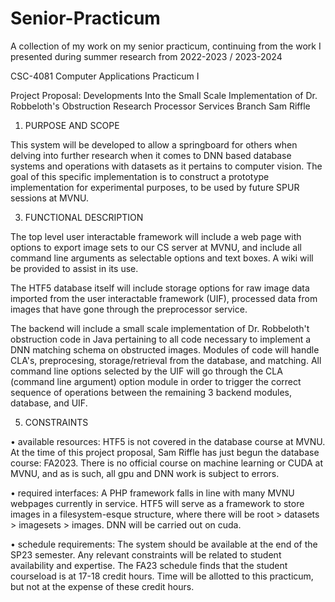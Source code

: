 # Senior-Practicum
A collection of my work on my senior practicum, continuing from the work I presented during summer research from 2022-2023 / 2023-2024

CSC-4081 Computer Applications Practicum I

Project Proposal: Developments Into the Small Scale Implementation of Dr. Robbeloth's Obstruction Research Processor Services Branch
Sam Riffle

1. PURPOSE AND SCOPE 

This system will be developed to allow a springboard for others when delving into further research when it comes to DNN based database systems and operations with datasets as it pertains to computer vision. The goal of this specific implementation is to construct a prototype implementation for experimental purposes, to be used by future SPUR sessions at MVNU.

3. FUNCTIONAL DESCRIPTION 

<p>The top level user interactable framework will include a web page with options to export image sets to our CS server at MVNU, and include all command line arguments as selectable options and text boxes. A wiki will be provided to assist in its use.</p>
<p>The HTF5 database itself will include storage options for raw image data imported from the user interactable framework (UIF), processed data from images that have gone through the preprocessor service.</p>
<p>The backend will include a small scale implementation of Dr. Robbeloth't obstruction code in Java pertaining to all code necessary to implement a DNN matching schema on obstructed images. Modules of code will handle CLA's, preprocesing, storage/retrieval from the database, and matching. All command line options selected by the UIF will go through the CLA (command line argument) option module in order to trigger the correct sequence of operations between the remaining 3 backend modules, database, and UIF.</p>

5. CONSTRAINTS 

<p>•	available resources: HTF5 is not covered in the database course at MVNU. At the time of this project proposal, Sam Riffle has just begun the database course: FA2023. There is no official course on machine learning or CUDA at MVNU, and as is such, all gpu and DNN work is subject to errors.</p>
<p>•	required interfaces: A PHP framework falls in line with many MVNU webpages currently in service. HTF5 will serve as a framework to store images in a filesystem-esque structure, where there will be root > datasets > imagesets > images. DNN will be carried out on cuda.</p>
<p>•	schedule requirements: The system should be available at the end of the SP23 semester. Any relevant constraints will be related to student availability and expertise. The FA23 schedule finds that the student courseload is at 17-18 credit hours. Time will be allotted to this practicum, but not at the expense of these credit hours.</p>
